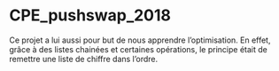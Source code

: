 # CPE_pushswap_2018

Ce projet a lui aussi pour but de nous apprendre l’optimisation. En effet, grâce à des listes chainées et certaines opérations, le principe était de remettre une liste de chiffre dans l’ordre.
